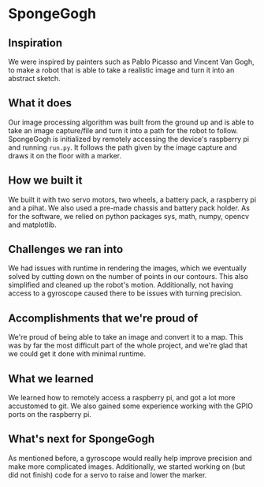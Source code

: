 # SpongeGogh

## Inspiration
We were inspired by painters such as Pablo Picasso and Vincent Van Gogh, to make a robot that is able to take a realistic image and turn it into an abstract sketch. 
## What it does
Our image processing algorithm was built from the ground up and is able to take an image capture/file and turn it into a path for the robot to follow. SpongeGogh is initialized by remotely accessing the device's raspberry pi and running ```run.py```. It follows the path given by the image capture and draws it on the floor with a marker.
## How we built it
We built it with two servo motors, two wheels, a battery pack, a raspberry pi and a pihat. We also used a pre-made chassis and battery pack holder. As for the software, we relied on python packages sys, math, numpy, opencv and matplotlib.
## Challenges we ran into
We had issues with runtime in rendering the images, which we eventually solved by cutting down on the number of points in our contours. This also simplified and cleaned up the robot's motion. Additionally, not having access to a gyroscope caused there to be issues with turning precision.
## Accomplishments that we're proud of
We're proud of being able to take an image and convert it to a map. This was by far the most difficult part of the whole project, and we're glad that we could get it done with minimal runtime.
## What we learned
We learned how to remotely access a raspberry pi, and got a lot more accustomed to git. We also gained some experience working with the GPIO ports on the raspberry pi.
## What's next for SpongeGogh
As mentioned before, a gyroscope would really help improve precision and make more complicated images. Additionally, we started working on (but did not finish) code for a servo to raise and lower the marker.
